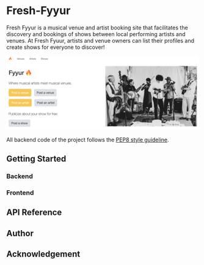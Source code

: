 # Fresh-Fyyur
Fresh Fyyur is a musical venue and artist booking site that facilitates the discovery and bookings of shows between local performing artists and venues. At Fresh Fyuur, artists and venue owners can list their profiles and create shows for everyone to discover!

![Fresh Fyyur](./frontend/fyyur.png)

All backend code of the project follows the [PEP8 style guideline](https://www.python.org/dev/peps/pep-0008/).
## Getting Started

### Backend

### Frontend

## API Reference

## Author

## Acknowledgement